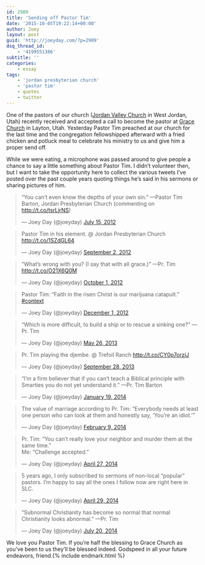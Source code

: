 ```yaml
---
id: 2909
title: 'Sending off Pastor Tim'
date: '2015-10-05T19:22:14+00:00'
author: Joey
layout: post
guid: 'http://joeyday.com/?p=2909'
dsq_thread_id:
    - '4199551386'
subtitle: ''
categories:
    - essay
tags:
    - 'jordan presbyterian church'
    - 'pastor tim'
    - quotes
    - twitter
---
```


One of the pastors of our church ([Jordan Valley Church](http://jordanvalleychurch.org/) in West Jordan, Utah) recently received and accepted a call to become the pastor at [Grace Church](http://graceutah.org) in Layton, Utah. Yesterday Pastor Tim preached at our church for the last time and the congregation fellowshipped afterward with a fried chicken and potluck meal to celebrate his ministry to us and give him a proper send off.

While we were eating, a microphone was passed around to give people a chance to say a little something about Pastor Tim. I didn’t volunteer then, but I want to take the opportunity here to collect the various tweets I’ve posted over the past couple years quoting things he’s said in his sermons or sharing pictures of him.

> “You can’t even know the depths of your own sin.” —Pastor Tim Barton, Jordan Presbyterian Church (commenting on <http://t.co/tsrLjrNS>)
> 
> — Joey Day (@joeyday) [July 15, 2012](https://twitter.com/joeyday/status/224544338305236992)

<script async="" charset="utf-8" src="//platform.twitter.com/widgets.js"></script>

> Pastor Tim in his element. @ Jordan Presbyterian Church <http://t.co/1SZdGL64>
> 
> — Joey Day (@joeyday) [September 2, 2012](https://twitter.com/joeyday/status/242297826544078848)

 <script async="" charset="utf-8" src="//platform.twitter.com/widgets.js"></script>

> “What’s wrong with you? (I say that with all grace.)” —Pr. Tim <http://t.co/O21X6Q0M>
> 
> — Joey Day (@joeyday) [October 1, 2012](https://twitter.com/joeyday/status/252783758074339328)

<script async="" charset="utf-8" src="//platform.twitter.com/widgets.js"></script>

> Pastor Tim: “Faith in the risen Christ is our marijuana catapult.” [\#context](https://twitter.com/hashtag/context?src=hash)
> 
> — Joey Day (@joeyday) [December 1, 2012](https://twitter.com/joeyday/status/275021698682728450)

 <script async="" charset="utf-8" src="//platform.twitter.com/widgets.js"></script>

> “Which is more difficult, to build a ship or to rescue a sinking one?” —Pr. Tim
> 
> — Joey Day (@joeyday) [May 26, 2013](https://twitter.com/joeyday/status/338697105923272704)

<script async="" charset="utf-8" src="//platform.twitter.com/widgets.js"></script>

> Pr. Tim playing the djembe. @ Trefoil Ranch <http://t.co/CY0p7orziJ>
> 
> — Joey Day (@joeyday) [September 28, 2013](https://twitter.com/joeyday/status/383980788804775936)

 <script async="" charset="utf-8" src="//platform.twitter.com/widgets.js"></script>

> “I’m a firm believer that if you can’t teach a Biblical principle with Smarties you do not yet understand it.” —Pr. Tim Barton
> 
> — Joey Day (@joeyday) [January 19, 2014](https://twitter.com/joeyday/status/424952618641682432)

<script async="" charset="utf-8" src="//platform.twitter.com/widgets.js"></script>

> The value of marriage according to Pr. Tim: “Everybody needs at least one person who can look at them and honestly say, ‘You’re an idiot.’”
> 
> — Joey Day (@joeyday) [February 9, 2014](https://twitter.com/joeyday/status/432568145027403776)

 <script async="" charset="utf-8" src="//platform.twitter.com/widgets.js"></script>

> Pr. Tim: “You can’t really love your neighbor and murder them at the same time.”  
> Me: “Challenge accepted.”
> 
> — Joey Day (@joeyday) [April 27, 2014](https://twitter.com/joeyday/status/460470584611065857)

<script async="" charset="utf-8" src="//platform.twitter.com/widgets.js"></script>

> 5 years ago, I only subscribed to sermons of non-local “popular” pastors. I’m happy to say all the ones I follow now are right here in SLC.
> 
> — Joey Day (@joeyday) [April 29, 2014](https://twitter.com/joeyday/status/461158259089342464)

 <script async="" charset="utf-8" src="//platform.twitter.com/widgets.js"></script>

> “Subnormal Christianity has become so normal that normal Christianity looks abnormal.” —Pr. Tim
> 
> — Joey Day (@joeyday) [July 20, 2014](https://twitter.com/joeyday/status/490901302994419712)

<script async="" charset="utf-8" src="//platform.twitter.com/widgets.js"></script>

We love you Pastor Tim. If you’re half the blessing to Grace Church as you’ve been to us they’ll be blessed indeed. Godspeed in all your future endeavors, friend.{% include endmark.html %}